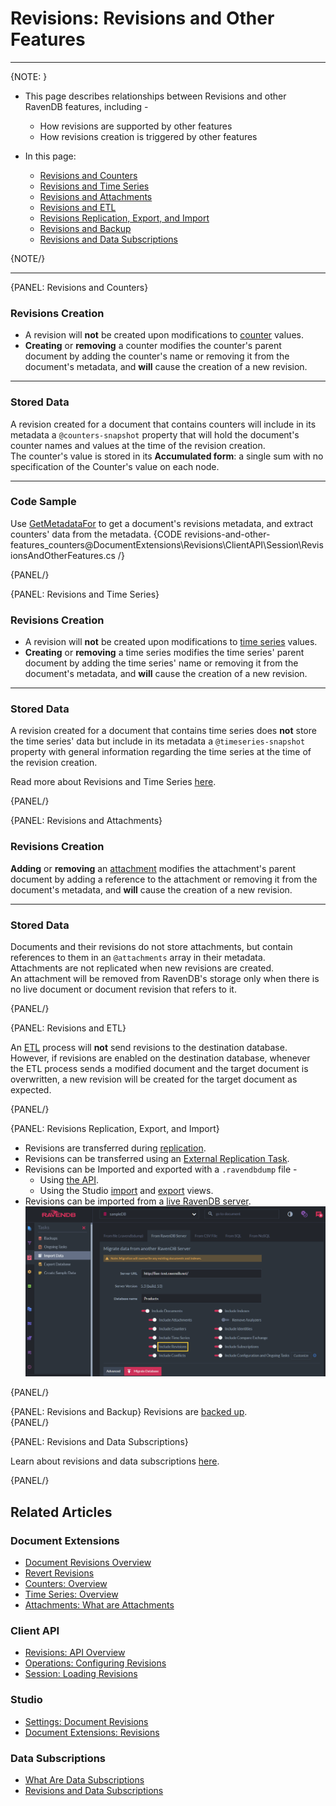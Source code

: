 # Revisions: Revisions and Other Features

---

{NOTE: }

* This page describes relationships between Revisions and other RavenDB features, including -  
   * How revisions are supported by other features  
   * How revisions creation is triggered by other features  

* In this page:  
   * [Revisions and Counters](../../document-extensions/revisions/revisions-and-other-features#revisions-and-counters)  
   * [Revisions and Time Series](../../document-extensions/revisions/revisions-and-other-features#revisions-and-time-series)  
   * [Revisions and Attachments](../../document-extensions/revisions/revisions-and-other-features#revisions-and-attachments)  
   * [Revisions and ETL](../../document-extensions/revisions/revisions-and-other-features#revisions-and-etl)  
   * [Revisions Replication, Export, and Import](../../document-extensions/revisions/revisions-and-other-features#revisions-replication,-export,-and-import)  
   * [Revisions and Backup](../../document-extensions/revisions/revisions-and-other-features#revisions-and-backup)  
   * [Revisions and Data Subscriptions](../../document-extensions/revisions/revisions-and-other-features#revisions-and-data-subscriptions)  

{NOTE/}

---

{PANEL: Revisions and Counters}

### Revisions Creation

* A revision will **not** be created upon modifications to 
  [counter](../../document-extensions/counters/overview) values.  
* **Creating** or **removing** a counter modifies the counter's 
  parent document by adding the counter's name or removing it from 
  the document's metadata, and **will** cause the creation of a new revision.  

---

### Stored Data
A revision created for a document that contains counters will include in its metadata 
a `@counters-snapshot` property that will hold the document's counter names and values 
at the time of the revision creation.  
The counter's value is stored in its **Accumulated form**: a single sum with no 
specification of the Counter's value on each node.  

---

### Code Sample
Use [GetMetadataFor](../../document-extensions/revisions/client-api/session/loading#getmetadatafor) 
to get a document's revisions metadata, and extract counters' data from the metadata.
{CODE revisions-and-other-features_counters@DocumentExtensions\Revisions\ClientAPI\Session\RevisionsAndOtherFeatures.cs /}

{PANEL/}

{PANEL: Revisions and Time Series}

### Revisions Creation

* A revision will **not** be created upon modifications to 
  [time series](../../document-extensions/timeseries/overview) values.  
* **Creating** or **removing** a time series modifies the time series' 
  parent document by adding the time series' name or removing it 
  from the document's metadata, and **will** cause the creation of 
  a new revision.  

---

### Stored Data
A revision created for a document that contains time series does **not** store 
the time series' data but include in its metadata a `@timeseries-snapshot` property 
with general information regarding the time series at the time of the revision creation.  
  
Read more about Revisions and Time Series [here](../../document-extensions/timeseries/time-series-and-other-features#revisions).  

{PANEL/}

{PANEL: Revisions and Attachments}

### Revisions Creation
**Adding** or **removing** an [attachment](../../document-extensions/attachments/what-are-attachments) 
modifies the attachment's parent document by adding a reference to the attachment or removing it from the 
document's metadata, and **will** cause the creation of a new revision.  

---

### Stored Data
Documents and their revisions do not store attachments, but contain 
references to them in an `@attachments` array in their metadata.  
Attachments are not replicated when new revisions are created.  
An attachment will be removed from RavenDB's storage only when 
there is no live document or document revision that refers to it.  

{PANEL/}

{PANEL: Revisions and ETL}

An [ETL](../../server/ongoing-tasks/etl/raven) process will **not** send 
revisions to the destination database.  
However, if revisions are enabled on the destination database, whenever 
the ETL process sends a modified document and the target document is 
overwritten, a new revision will be created for the target document as expected.  

{PANEL/}

{PANEL: Revisions Replication, Export, and Import}

* Revisions are transferred during [replication](../../server/clustering/replication/replication).  
* Revisions can be transferred using an [External Replication Task](../../studio/database/tasks/ongoing-tasks/external-replication-task).  
* Revisions can be Imported and exported with a `.ravendbdump` file -  
   * Using [the API](../../client-api/smuggler/what-is-smuggler).  
   * Using the Studio [import](../../studio/database/tasks/import-data/import-data-file#import-options) 
  and [export](../../studio/database/tasks/export-database#export-options) views.  
* Revisions can be imported from a [live RavenDB server](../../studio/database/tasks/import-data/import-from-ravendb#step-#4:-set-import-options).  
  ![Import from Live Server](images\import-from-live-server.png "Import from Live Server")

{PANEL/}

{PANEL: Revisions and Backup}
Revisions are [backed up](../../server/ongoing-tasks/backup-overview#backup-contents).  
{PANEL/}

{PANEL: Revisions and Data Subscriptions}

Learn about revisions and data subscriptions [here](../../client-api/data-subscriptions/advanced-topics/subscription-with-revisioning).  

{PANEL/}

## Related Articles

### Document Extensions

* [Document Revisions Overview](../../document-extensions/revisions/overview)  
* [Revert Revisions](../../document-extensions/revisions/revert-revisions)  
* [Counters: Overview](../../document-extensions/counters/overview)
* [Time Series: Overview](../../document-extensions/timeseries/overview)
* [Attachments: What are Attachments](../../document-extensions/attachments/what-are-attachments)

### Client API

* [Revisions: API Overview](../../document-extensions/revisions/client-api/overview)  
* [Operations: Configuring Revisions](../../document-extensions/revisions/client-api/operations/configure-revisions)  
* [Session: Loading Revisions](../../document-extensions/revisions/client-api/session/loading)  

### Studio

* [Settings: Document Revisions](../../studio/database/settings/document-revisions)  
* [Document Extensions: Revisions](../../studio/database/document-extensions/revisions)  

### Data Subscriptions

* [What Are Data Subscriptions](../../client-api/data-subscriptions/what-are-data-subscriptions)  
* [Revisions and Data Subscriptions](../../client-api/data-subscriptions/advanced-topics/subscription-with-revisioning)  
